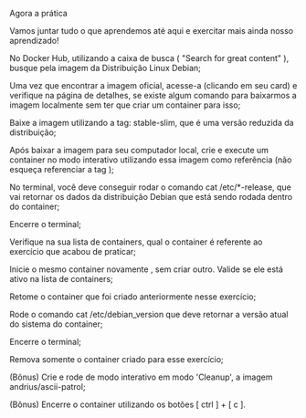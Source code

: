 Agora a prática

Vamos juntar tudo o que aprendemos até aqui e exercitar mais ainda nosso aprendizado!

No Docker Hub, utilizando a caixa de busca ( "Search for great content" ), busque pela imagem da Distribuição Linux Debian;

Uma vez que encontrar a imagem oficial, acesse-a (clicando em seu card) e verifique na página de detalhes, se existe algum comando para baixarmos a imagem localmente sem ter que criar um container para isso;

Baixe a imagem utilizando a tag: stable-slim, que é uma versão reduzida da distribuição;

Após baixar a imagem para seu computador local, crie e execute um container no modo interativo utilizando essa imagem como referência (não esqueça referenciar a tag );

No terminal, você deve conseguir rodar o comando cat /etc/*-release, que vai retornar os dados da distribuição Debian que está sendo rodada dentro do container;

Encerre o terminal;

Verifique na sua lista de containers, qual o container é referente ao exercício que acabou de praticar;

Inicie o mesmo container novamente , sem criar outro. Valide se ele está ativo na lista de containers;

Retome o container que foi criado anteriormente nesse exercício;

Rode o comando cat /etc/debian_version que deve retornar a versão atual do sistema do container;

Encerre o terminal;

Remova somente o container criado para esse exercício;

(Bônus) Crie e rode de modo interativo em modo 'Cleanup', a imagem andrius/ascii-patrol;

(Bônus) Encerre o container utilizando os botões [ ctrl ] + [ c ].
